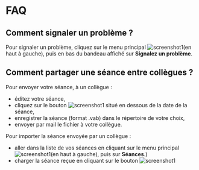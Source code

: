 # FAQ

## Comment signaler un problème ?
Pour signaler un problème, cliquez sur le menu principal ![screenshot1](assets/help/fr/images/MainMenu.png)(en haut à gauche), puis en bas du bandeau affiché sur **Signalez un problème**.

## Comment partager une séance entre collègues ?
Pour envoyer votre séance, à un collègue :
 - éditez votre séance,
 - cliquez sur le bouton ![screenshot1](assets/help/fr/images/SessionEditionShareSessionButton.png) situé en dessous de la date de la séance,
 - enregistrer la séance (format .vab) dans le répertoire de votre choix,
 - envoyer par mail le fichier à votre collègue.

Pour importer la séance envoyée par un collègue :
 - aller dans la liste de vos séances en cliquant sur le menu principal ![screenshot1](assets/help/fr/images/MainMenu.png)(en haut à gauche), puis sur **Séances**.)
 - charger la séance reçue en cliquant sur le bouton ![screenshot1](assets/help/fr/images/SessionExplorationLoadSessionButton.png)
